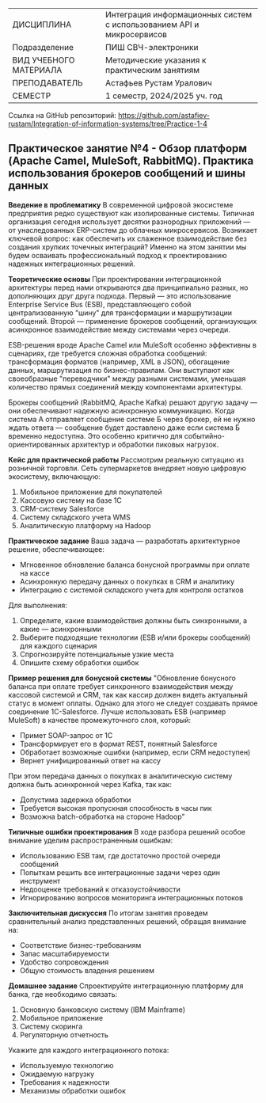 |||
|---|---|
|ДИСЦИПЛИНА|Интеграция информационных систем с использованием API и микросервисов|
|Подразделение|ПИШ СВЧ-электроники|
|ВИД УЧЕБНОГО МАТЕРИАЛА|Методические указания к практическим занятиям|
|ПРЕПОДАВАТЕЛЬ|Астафьев Рустам Уралович|
|СЕМЕСТР|1 семестр, 2024/2025 уч. год|

Ссылка на GitHub репозиторий:
https://github.com/astafiev-rustam/Integration-of-information-systems/tree/Practice-1-4

## Практическое занятие №4 - Обзор платформ (Apache Camel, MuleSoft, RabbitMQ). Практика использования брокеров сообщений и шины данных

**Введение в проблематику**
В современной цифровой экосистеме предприятия редко существуют как изолированные системы. Типичная организация сегодня использует десятки разнородных приложений — от унаследованных ERP-систем до облачных микросервисов. Возникает ключевой вопрос: как обеспечить их слаженное взаимодействие без создания хрупких точечных интеграций? Именно на этом занятии мы будем осваивать профессиональный подход к проектированию надежных интеграционных решений.

**Теоретические основы**
При проектировании интеграционной архитектуры перед нами открываются два принципиально разных, но дополняющих друг друга подхода. Первый — это использование Enterprise Service Bus (ESB), представляющего собой централизованную "шину" для трансформации и маршрутизации сообщений. Второй — применение брокеров сообщений, организующих асинхронное взаимодействие между системами через очереди.

ESB-решения вроде Apache Camel или MuleSoft особенно эффективны в сценариях, где требуется сложная обработка сообщений: трансформация форматов (например, XML в JSON), обогащение данных, маршрутизация по бизнес-правилам. Они выступают как своеобразные "переводчики" между разными системами, уменьшая количество прямых соединений между компонентами архитектуры.

Брокеры сообщений (RabbitMQ, Apache Kafka) решают другую задачу — они обеспечивают надежную асинхронную коммуникацию. Когда система А отправляет сообщение системе Б через брокер, ей не нужно ждать ответа — сообщение будет доставлено даже если система Б временно недоступна. Это особенно критично для событийно-ориентированных архитектур и обработки пиковых нагрузок.

**Кейс для практической работы**
Рассмотрим реальную ситуацию из розничной торговли. Сеть супермаркетов внедряет новую цифровую экосистему, включающую:
1. Мобильное приложение для покупателей
2. Кассовую систему на базе 1С
3. CRM-систему Salesforce
4. Систему складского учета WMS
5. Аналитическую платформу на Hadoop

**Практическое задание**
Ваша задача — разработать архитектурное решение, обеспечивающее:
- Мгновенное обновление баланса бонусной программы при оплате на кассе
- Асинхронную передачу данных о покупках в CRM и аналитику
- Интеграцию с системой складского учета для контроля остатков

Для выполнения:
1. Определите, какие взаимодействия должны быть синхронными, а какие — асинхронными
2. Выберите подходящие технологии (ESB и/или брокеры сообщений) для каждого сценария
3. Спрогнозируйте потенциальные узкие места
4. Опишите схему обработки ошибок

**Пример решения для бонусной системы**
"Обновление бонусного баланса при оплате требует синхронного взаимодействия между кассовой системой и CRM, так как кассир должен видеть актуальный статус в момент оплаты. Однако для этого не следует создавать прямое соединение 1С-Salesforce. Лучше использовать ESB (например MuleSoft) в качестве промежуточного слоя, который:
- Примет SOAP-запрос от 1С
- Трансформирует его в формат REST, понятный Salesforce
- Обработает возможные ошибки (например, если CRM недоступен)
- Вернет унифицированный ответ на кассу

При этом передача данных о покупках в аналитическую систему должна быть асинхронной через Kafka, так как:
- Допустима задержка обработки
- Требуется высокая пропускная способность в часы пик
- Возможна batch-обработка на стороне Hadoop"

**Типичные ошибки проектирования**
В ходе разбора решений особое внимание уделим распространенным ошибкам:
- Использованию ESB там, где достаточно простой очереди сообщений
- Попыткам решить все интеграционные задачи через один инструмент
- Недооценке требований к отказоустойчивости
- Игнорированию вопросов мониторинга интеграционных потоков

**Заключительная дискуссия**
По итогам занятия проведем сравнительный анализ представленных решений, обращая внимание на:
- Соответствие бизнес-требованиям
- Запас масштабируемости
- Удобство сопровождения
- Общую стоимость владения решением

**Домашнее задание**
Спроектируйте интеграционную платформу для банка, где необходимо связать:
1. Основную банковскую систему (IBM Mainframe)
2. Мобильное приложение
3. Систему скоринга
4. Регуляторную отчетность

Укажите для каждого интеграционного потока:
- Используемую технологию
- Ожидаемую нагрузку
- Требования к надежности
- Механизмы обработки ошибок
